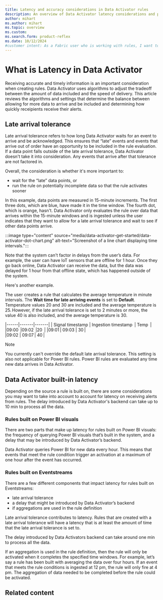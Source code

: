 ```yaml
---
title: Latency and accuracy considerations in Data Activator rules
description: An overview of Data Activator latency considerations and performance when building Data Activator rules.
author: mihart
ms.author: mihart
ms.topic: overview
ms.custom:  
ms.search.form: product-reflex
ms.date: 10/12/2024
#customer intent: As a Fabric user who is working with rules, I want to understand the factors that help to determine when actions are included and excluded from rule reporting.
---
```


# What is Latency in Data Activator

Receiving accurate and timely information is an important consideration when creating rules. Data Activator uses algorithms to adjust the tradeoff between the amount of data included and the speed of delivery. This article reviews the algorithms and settings that determine the balance between allowing for more data to arrive and be included and determining how quickly receipients receive their alerts.  

## Late arrival tolerance 

Late arrival tolerance refers to how long Data Activator waits for an event to arrive and be acknowledged. This ensures that “late” events and events that arrive out of order have an opportunity to be included in the rule evaluation. If a data point falls outside of the late arrival tolerance, Data Activator doesn't take it into consideration. Any events that arrive after that tolerance are not factored in. 

Overall, the consideration is whether it's more important to:

- wait for the “late” data points, or 
- run the rule on potentially incomplete data so that the rule activates sooner  

In this example, data points are measured in 15-minute increments. The first three dots, which are blue, have made it in the time window. The fourth dot, which is orange, hasn't. Data Activator only evaluates the rule over data that arrives within the 15-minute windows and is ingested unless the user indicates that they want to allow for a late arrival tolerance and wait to see if other data points arrive.  

:::image type="content" source="media/data-activator-get-started/data-activator-dot-chart.png" alt-text="Screenshot of a line chart displaying time intervals.":::

Note that the system can't factor in delays from the user’s data. For example, the user can have IoT sensors that are offline for 1 hour. Once they go back online, Data Activator can receive the data, but the data was delayed for 1 hour from that offline state, which has happened outside of the system. 

Here's another example.  

The user creates a rule that calculates the average temperature in minute intervals. The **Wait time for late arriving events** is set to **Default**. Temperature values 20 and 30 are included and the average temperature is 25. However, if the late arrival tolerance is set to 2 minutes or more, the value 40 is also included, and the average temperature is 30.  

|------|-------|-------|
|  Signal timestamp  | Ingestion timestamp  | Temp  |
|09:00  |09:02  |20  |
|09:01 | 09:03  | 30 |  
|09:02  |   09:07 | 40 | 

> [!NOTE]
> You currently can't override the default late arrival tolerance. This setting is also not applicable for Power BI rules. Power BI rules are evaluated any time new data arrives in Data Activator. 

## Data Activator built-in latency

Depending on the source a rule is built on, there are some considerations you may want to take into account to account for latency on receiving alerts from rules. The delay introduced by Data Activator's backend can take up to 10 min to process all the data. 

### Rules built on Power BI visuals 

There are two parts that make up latency for rules built on Power BI visuals: the frequency of querying Power BI visuals that’s built in the system, and a delay that may be introduced by Data Activator’s backend. 

Data Activator queries Power BI for new data every hour. This means that events that meet the rule condition trigger an activation at a maximum of one hour after the event has occurred. 

### Rules built on Eventstreams 

There are a few different components that impact latency for rules built on Eventstreams: 
- late arrival tolerance
- a delay that might be introduced by Data Activator’s backend
- if aggregations are used in the rule definition 

Late arrival tolerance contributes to latency. Rules that are created with a late arrival tolerance will have a latency that is at least the amount of time that the late arrival tolerance is set to. 

The delay introduced by Data Activators backend can take around one min to process all the data. 

If an aggregation is used in the rule definition, then the rule will only be activated when it completes the specified time windows. For example, let’s say a rule has been built with averaging the data over four hours. If an event that meets the rule conditions is ingested at 12 pm, the rule will only fire at 4 pm. The aggregation of data needed to be completed before the rule could be activated. 

## Related content
